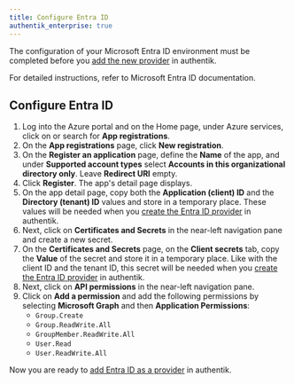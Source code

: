 ```yaml
---
title: Configure Entra ID
authentik_enterprise: true
---
```


The configuration of your Microsoft Entra ID environment must be completed before you [add the new provider](./add-entra-provider.md) in authentik.

For detailed instructions, refer to Microsoft Entra ID documentation.

## Configure Entra ID

1. Log into the Azure portal and on the Home page, under Azure services, click on or search for **App registrations**.
2. On the **App registrations** page, click **New registration**.
3. On the **Register an application** page, define the **Name** of the app, and under **Supported account types** select **Accounts in this organizational directory only**. Leave **Redirect URI** empty.
4. Click **Register**.
   The app's detail page displays.
5. On the app detail page, copy both the **Application (client) ID** and the **Directory (tenant) ID** values and store in a temporary place. These values will be needed when you [create the Entra ID provider](./add-entra-provider.md) in authentik.
6. Next, click on **Certificates and Secrets** in the near-left navigation pane and create a new secret.
7. On the **Certificates and Secrets** page, on the **Client secrets** tab, copy the **Value** of the secret and store it in a temporary place. Like with the client ID and the tenant ID, this secret will be needed when you [create the Entra ID provider](./add-entra-provider.md) in authentik.
8. Next, click on **API permissions** in the near-left navigation pane.
9. Click on **Add a permission** and add the following permissions by selecting **Microsoft Graph** and then **Application Permissions**:
    - `Group.Create`
    - `Group.ReadWrite.All`
    - `GroupMember.ReadWrite.All`
    - `User.Read`
    - `User.ReadWrite.All`

Now you are ready to [add Entra ID as a provider](./add-entra-provider.md) in authentik.

